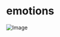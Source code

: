 # emotions

![Image](https://github.com/user-attachments/assets/8d33d5f2-4a62-48d7-bacb-d9e4ac844994)
